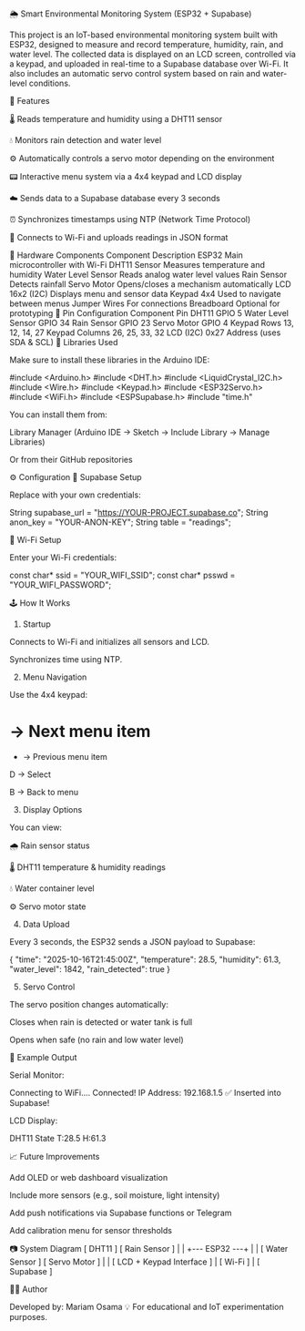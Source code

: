 🌦️ Smart Environmental Monitoring System (ESP32 + Supabase)

This project is an IoT-based environmental monitoring system built with ESP32, designed to measure and record temperature, humidity, rain, and water level.
The collected data is displayed on an LCD screen, controlled via a keypad, and uploaded in real-time to a Supabase database over Wi-Fi.
It also includes an automatic servo control system based on rain and water-level conditions.

🚀 Features

🌡️ Reads temperature and humidity using a DHT11 sensor

💧 Monitors rain detection and water level

⚙️ Automatically controls a servo motor depending on the environment

📟 Interactive menu system via a 4x4 keypad and LCD display

☁️ Sends data to a Supabase database every 3 seconds

⏰ Synchronizes timestamps using NTP (Network Time Protocol)

📶 Connects to Wi-Fi and uploads readings in JSON format

🧠 Hardware Components
Component	Description
ESP32	Main microcontroller with Wi-Fi
DHT11 Sensor	Measures temperature and humidity
Water Level Sensor	Reads analog water level values
Rain Sensor	Detects rainfall
Servo Motor	Opens/closes a mechanism automatically
LCD 16x2 (I2C)	Displays menu and sensor data
Keypad 4x4	Used to navigate between menus
Jumper Wires	For connections
Breadboard	Optional for prototyping
🔌 Pin Configuration
Component	Pin
DHT11	GPIO 5
Water Level Sensor	GPIO 34
Rain Sensor	GPIO 23
Servo Motor	GPIO 4
Keypad Rows	13, 12, 14, 27
Keypad Columns	26, 25, 33, 32
LCD (I2C)	0x27 Address (uses SDA & SCL)
🧰 Libraries Used

Make sure to install these libraries in the Arduino IDE:

#include <Arduino.h>
#include <DHT.h>
#include <LiquidCrystal_I2C.h>
#include <Wire.h>
#include <Keypad.h>
#include <ESP32Servo.h>
#include <WiFi.h>
#include <ESPSupabase.h>
#include "time.h"


You can install them from:

Library Manager (Arduino IDE → Sketch → Include Library → Manage Libraries)

Or from their GitHub repositories

⚙️ Configuration
🔑 Supabase Setup

Replace with your own credentials:

String supabase_url = "https://YOUR-PROJECT.supabase.co";
String anon_key = "YOUR-ANON-KEY";
String table = "readings";

📶 Wi-Fi Setup

Enter your Wi-Fi credentials:

const char* ssid = "YOUR_WIFI_SSID";
const char* psswd = "YOUR_WIFI_PASSWORD";

🕹️ How It Works
1. Startup

Connects to Wi-Fi and initializes all sensors and LCD.

Synchronizes time using NTP.

2. Menu Navigation

Use the 4x4 keypad:

# → Next menu item

* → Previous menu item

D → Select

B → Back to menu

3. Display Options

You can view:

🌧️ Rain sensor status

🌡️ DHT11 temperature & humidity readings

💧 Water container level

⚙️ Servo motor state

4. Data Upload

Every 3 seconds, the ESP32 sends a JSON payload to Supabase:

{
  "time": "2025-10-16T21:45:00Z",
  "temperature": 28.5,
  "humidity": 61.3,
  "water_level": 1842,
  "rain_detected": true
}

5. Servo Control

The servo position changes automatically:

Closes when rain is detected or water tank is full

Opens when safe (no rain and low water level)

🧪 Example Output

Serial Monitor:

Connecting to WiFi....
Connected!
IP Address: 192.168.1.5
✅ Inserted into Supabase!


LCD Display:

DHT11 State
T:28.5 H:61.3

📈 Future Improvements

Add OLED or web dashboard visualization

Include more sensors (e.g., soil moisture, light intensity)

Add push notifications via Supabase functions or Telegram

Add calibration menu for sensor thresholds

📷 System Diagram
[ DHT11 ]     [ Rain Sensor ]
     |                |
     +--- ESP32 ---+
     |              |
[ Water Sensor ] [ Servo Motor ]
     |              |
   [ LCD + Keypad Interface ]
           |
      [ Wi-Fi ]
           |
      [ Supabase ]

🧑‍💻 Author

Developed by: Mariam Osama
💡 For educational and IoT experimentation purposes.
